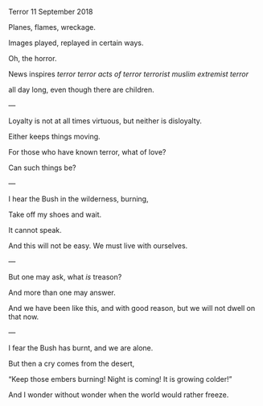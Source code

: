 Terror
11 September 2018

Planes, flames, wreckage.

Images played, replayed
in certain ways.

Oh, the horror.

News inspires
*terror terror acts of terror
terrorist muslim extremist
terror*

all day long,
even though there are children.

—

Loyalty is not at all times virtuous,
but neither is disloyalty.

Either keeps things moving.

For those who have known terror,
what of love?

Can such things be?

—

I hear the Bush
in the wilderness,
burning,

Take off my shoes
and wait.

It cannot speak.

And this will not be easy.
We must live with ourselves.

—

But one may ask,
what *is* treason?

And more than one may answer.

And we have been like this,
and with good reason,
but we will not dwell on that now.

—

I fear the Bush has burnt,
and we are alone.

But then a cry comes from the desert,

“Keep those embers burning!
Night is coming!
It is growing colder!”

And I wonder without wonder
when the world would rather freeze.
